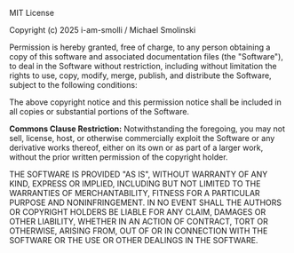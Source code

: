 MIT License

Copyright (c) 2025 i-am-smolli / Michael Smolinski

Permission is hereby granted, free of charge, to any person obtaining a copy
of this software and associated documentation files (the "Software"), to deal
in the Software without restriction, including without limitation the rights
to use, copy, modify, merge, publish, and distribute the Software, subject to
the following conditions:

The above copyright notice and this permission notice shall be included in all
copies or substantial portions of the Software.

**Commons Clause Restriction:**
Notwithstanding the foregoing, you may not sell, license, host, or otherwise commercially exploit the Software or any derivative works thereof, either on its own or as part of a larger work, without the prior written permission of the copyright holder.

THE SOFTWARE IS PROVIDED "AS IS", WITHOUT WARRANTY OF ANY KIND, EXPRESS OR
IMPLIED, INCLUDING BUT NOT LIMITED TO THE WARRANTIES OF MERCHANTABILITY,
FITNESS FOR A PARTICULAR PURPOSE AND NONINFRINGEMENT. IN NO EVENT SHALL THE
AUTHORS OR COPYRIGHT HOLDERS BE LIABLE FOR ANY CLAIM, DAMAGES OR OTHER
LIABILITY, WHETHER IN AN ACTION OF CONTRACT, TORT OR OTHERWISE, ARISING FROM,
OUT OF OR IN CONNECTION WITH THE SOFTWARE OR THE USE OR OTHER DEALINGS IN THE
SOFTWARE.
